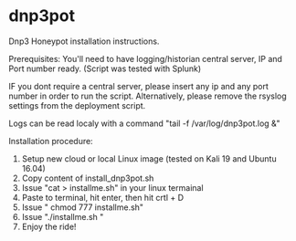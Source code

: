 # dnp3pot
Dnp3 Honeypot installation instructions.

Prerequisites: You'll need to have logging/historian central server, IP and Port number ready.
(Script was tested with Splunk)

IF you dont require a central server, please insert any ip and any port number in order to run the script.
Alternatively, please remove the rsyslog settings from the deployment script. 

Logs can be read localy with a command "tail -f /var/log/dnp3pot.log &"

Installation procedure:
1. Setup new cloud or local Linux image (tested on Kali 19 and Ubuntu 16.04)
2. Copy content of install_dnp3pot.sh
3. Issue "cat > installme.sh" in your linux termainal
4. Paste to terminal, hit enter, then hit crtl + D
5. Issue " chmod 777 installme.sh"
6. Issue "./installme.sh <IP> <PORT>"
7. Enjoy the ride!
